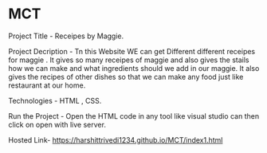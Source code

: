 # MCT


Project Title - Receipes by Maggie.

Project Decription - Tn this Website WE can get Different different receipes for maggie . It gives so many receipes of maggie and also gives the stails how we can make and what ingredients should we add in our maggie. It also gives the recipes of other dishes so that we can
make any food just like restaurant at our home.

Technologies - HTML , CSS.

Run the Project - Open the HTML code in any tool like visual studio can then click on open with live server.

Hosted Link- https://harshittrivedi1234.github.io/MCT/index1.html



